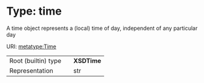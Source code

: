 
# Type: time


A time object represents a (local) time of day, independent of any particular day

URI: [metatype:Time](https://w3id.org/biolink/biolinkml/meta/types/Time)

|  |  |  |
| --- | --- | --- |
| Root (builtin) type | | **XSDTime** |
| Representation | | str |
